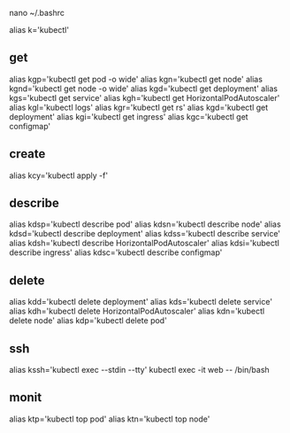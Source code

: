 nano ~/.bashrc

alias k='kubectl'
## get
alias kgp='kubectl get pod -o wide'
alias kgn='kubectl get node'
alias kgnd='kubectl get node -o wide'
alias kgd='kubectl get deployment'
alias kgs='kubectl get service'
alias kgh='kubectl get HorizontalPodAutoscaler'
alias kgl='kubectl logs'
alias kgr='kubectl get rs'
alias kgd='kubectl get deployment'
alias kgi='kubectl get ingress'
alias kgc='kubectl get configmap'

## create
alias kcy='kubectl apply -f'

## describe
alias kdsp='kubectl describe pod'
alias kdsn='kubectl describe node'
alias kdsd='kubectl describe deployment'
alias kdss='kubectl describe service'
alias kdsh='kubectl describe HorizontalPodAutoscaler'
alias kdsi='kubectl describe ingress'
alias kdsc='kubectl describe configmap'

## delete
alias kdd='kubectl delete deployment'
alias kds='kubectl delete service'
alias kdh='kubectl delete HorizontalPodAutoscaler'
alias kdn='kubectl delete node'
alias kdp='kubectl delete pod'

## ssh
alias kssh='kubectl exec --stdin --tty'
kubectl exec -it web -- /bin/bash
## monit
alias ktp='kubectl top pod'
alias ktn='kubectl top node'